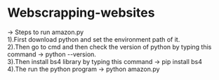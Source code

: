 # Webscrapping-websites <br />
-> Steps to run amazon.py <br>
1).First download python and set the environment path of it.<br />
2).Then go to cmd and then check the version of python by typing this command -> python --version.<br />
3).Then install bs4 library by typing this command -> pip install bs4 <br />
4).The run the python program -> python amazon.py <br />
